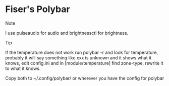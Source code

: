 # Fiser's Polybar
> [!NOTE]
> I use pulseaudio for audio and brightnessctl for brightness.


> [!TIP]
> If the temperature does not work run polybar -r and look for temperature, probably it will say something like xxx is unknown and it shows what it knows, edit config.ini and in [module/temperature] find zone-type, rewrite it to what it knows.

  Copy both to ~/.config/polybar/ or wherever you have the config for polybar

